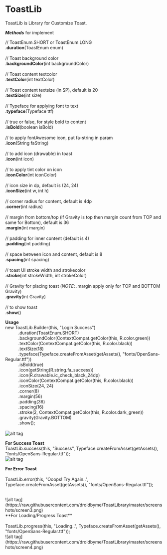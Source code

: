 # **ToastLib**

ToastLib is Library for Customize Toast.

**_Methods_** for implement

  // ToastEnum.SHORT or ToastEnum.LONG
  <br /> 
  .**duration**(ToastEnum enum)
    <br /> <br /> 
  // Toast background color
  <br /> 
  .**backgroundColor**(int backgroundColor)
 <br /> <br /> 
  // Toast content textcolor
  <br /> 
  .**textColor**(int textColor)
  <br /> <br /> 
  // Toast content textsize (in SP), default is 20
  <br /> 
  .**textSize**(int size)
  <br /> <br /> 
  // Typeface for applying font to text
  <br /> 
  .**typeface**(Typeface ttf)
  <br /> <br /> 
  // true or false, for style bold to content
  <br /> 
  .**isBold**(boolean isBold)
  <br /> <br /> 
  // to apply fontAwesome icon, put fa-string in param
  <br /> 
  .**icon**(String faString)
  <br /> <br /> 
  // to add icon (drawable) in toast
  <br /> 
  .**icon**(int icon)
  <br />  <br /> 
  // to apply tint color on icon
  <br /> 
  .**iconColor**(int iconColor)
  <br /> <br /> 
  // icon size in dp, default is (24, 24)
  <br /> 
  .**iconSize**(int w, int h)
  <br /> <br />
  // corner radius for content, default is 4dp
  <br /> 
  .**corner**(int radius)
  <br /> <br />
  // margin from bottom/top (if Gravity is top then margin count from TOP and same for Bottom), default is 36
  <br /> 
  .**margin**(int margin)
  <br /> <br /> 
  // padding for inner content (default is 4)
  <br /> 
  .**padding**(int padding)
  <br /> <br />
  // space between icon and content, default is 8
  <br /> 
  .**spacing**(int spacing)
  <br /> <br /> 
  // toast UI stroke width and strokecolor
  <br /> 
  .**stroke**(int strokeWidth, int strokeColor)
  <br /> <br /> 
  // Gravity for placing toast (_NOTE_: .margin apply only for TOP and BOTTOM Gravity)
  <br /> 
  .**gravity**(int Gravity)
  <br /> <br /> 
  // to show toast
  <br /> 
  .**show**()

**Usage**
<br />
 new ToastLib.Builder(this, "Login Success")<br />
                 &emsp;&emsp;&emsp;.duration(ToastEnum.SHORT)<br />
                 &emsp;&emsp;&emsp;.backgroundColor(ContextCompat.getColor(this, R.color.green))<br />
                 &emsp;&emsp;&emsp;.textColor(ContextCompat.getColor(this, R.color.black))<br />
                 &emsp;&emsp;&emsp;.textSize(18)<br />
                 &emsp;&emsp;&emsp;.typeface(Typeface.createFromAsset(getAssets(), "fonts/OpenSans-Regular.ttf"))<br />
                 &emsp;&emsp;&emsp;.isBold(true)<br />
                 &emsp;&emsp;&emsp;.icon(getString(R.string.fa_success))<br />
                 &emsp;&emsp;&emsp;.icon(R.drawable.ic_check_black_24dp)<br />
                 &emsp;&emsp;&emsp;.iconColor(ContextCompat.getColor(this, R.color.black))<br />
                 &emsp;&emsp;&emsp;.iconSize(24, 24)<br />
                 &emsp;&emsp;&emsp;.corner(8)<br />
                 &emsp;&emsp;&emsp;.margin(56)<br />
                 &emsp;&emsp;&emsp;.padding(36)<br />
                 &emsp;&emsp;&emsp;.spacing(16)<br />
                 &emsp;&emsp;&emsp;.stroke(2, ContextCompat.getColor(this, R.color.dark_green))<br />
                 &emsp;&emsp;&emsp;.gravity(Gravity.BOTTOM)<br />
                 &emsp;&emsp;&emsp;.show();
<br /> <br />
![alt tag](https://raw.githubusercontent.com/droidbyme/ToastLibrary/master/screenshots/screen1.png)
 <br />

**For Success Toast** <br />
ToastLib.success(this, "Success", Typeface.createFromAsset(getAssets(), "fonts/OpenSans-Regular.ttf"));
 <br />
![alt tag](https://raw.githubusercontent.com/droidbyme/ToastLibrary/master/screenshots/screen2.png)

**For Error Toast** <br /><br />
ToastLib.error(this, "Ooops! Try Again..", Typeface.createFromAsset(getAssets(), "fonts/OpenSans-Regular.ttf"));

 <br />
![alt tag](https://raw.githubusercontent.com/droidbyme/ToastLibrary/master/screenshots/screen3.png)

 <br />
 **For Loading/Progress Toast** <br /><br />
 ToastLib.progress(this, "Loading..", Typeface.createFromAsset(getAssets(), "fonts/OpenSans-Regular.ttf"));
 <br />
![alt tag](https://raw.githubusercontent.com/droidbyme/ToastLibrary/master/screenshots/screen4.png)
<br />
